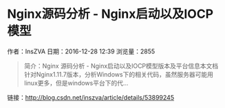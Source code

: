 # Nginx源码分析 - Nginx启动以及IOCP模型
作者：InsZVA
日期：2016-12-28 12:39
浏览量：2855
> 简介：Nginx 源码分析 - Nginx启动以及IOCP模型版本及平台信息本文档针对Nginx1.11.7版本，分析Windows下的相关代码，虽然服务器可能用linux更多，但是windows平台下的代...

 链接：http://blog.csdn.net/inszva/article/details/53899245
